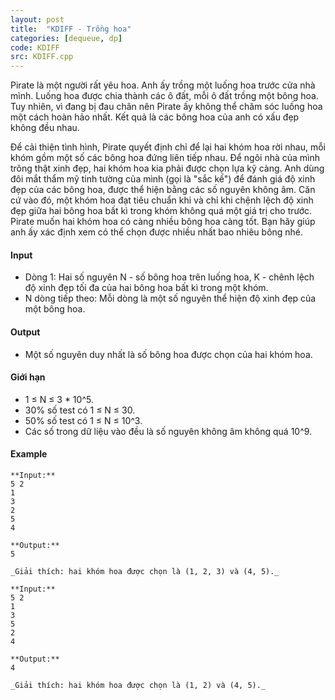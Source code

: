```yaml
---
layout: post
title:  "KDIFF - Trồng hoa"
categories: [dequeue, dp]
code: KDIFF
src: KDIFF.cpp
---
```




  


Pirate là một người rất yêu hoa. Anh ấy trồng một luống hoa trước cửa nhà mình. Luống hoa được chia thành các ô đất, mỗi ô đất trồng một bông hoa. Tuy nhiên, vì đang bị đau chân nên Pirate ấy không thể chăm sóc luống hoa một cách hoàn hảo nhất. Kết quả là các bông hoa của anh có xấu đẹp không đều nhau.

Để cải thiện tình hình, Pirate quyết định chỉ để lại hai khóm hoa rời nhau, mỗi khóm gồm một số các bông hoa đứng liên tiếp nhau. Để ngôi nhà của mình trông thật xinh đẹp, hai khóm hoa kia phải được chọn lựa kỹ càng. Anh dùng đôi mắt thẩm mỹ tinh tường của mình (gọi là "sắc kế") để đánh giá độ xinh đẹp của các bông hoa, được thể hiện bằng các số nguyên không âm. Căn cứ vào đó, một khóm hoa đạt tiêu chuẩn khi và chỉ khi chệnh lệch độ xinh đẹp giữa hai bông hoa bất kì trong khóm không quá một giá trị cho trước. Pirate muốn hai khóm hoa có càng nhiều bông hoa càng tốt. Bạn hãy giúp anh ấy xác định xem có thể chọn được nhiều nhất bao nhiêu bông nhé.

#### Input

*   Dòng 1: Hai số nguyên N - số bông hoa trên luống hoa, K - chênh lệch độ xinh đẹp tối đa của hai bông hoa bất kì trong một khóm.
*   N dòng tiếp theo: Mỗi dòng là một số nguyên thể hiện độ xinh đẹp của một bông hoa.

#### Output

*   Một số nguyên duy nhất là số bông hoa được chọn của hai khóm hoa.

#### Giới hạn

*   1 ≤ N ≤ 3 \* 10^5.
*   30% số test có 1 ≤ N ≤ 30.
*   50% số test có 1 ≤ N ≤ 10^3.
*   Các số trong dữ liệu vào đều là số nguyên không âm không quá 10^9.

#### Example

```
**Input:**
5 2  
1   
3   
2   
5   
4  
  
**Output:**
5  
  
_Giải thích: hai khóm hoa được chọn là (1, 2, 3) và (4, 5)._
```

```
**Input:**
5 2  
1   
3   
5   
2   
4  
  
**Output:**
4  
  
_Giải thích: hai khóm hoa được chọn là (1, 2) và (4, 5)._
```

<!--more-->

